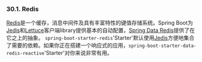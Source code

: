 ### 30.1. Redis

[Redis](http://redis.io/)是一个缓存，消息中间件及具有丰富特性的键值存储系统。Spring Boot为[Jedis](https://github.com/xetorthio/jedis/)和[Lettuce](https://github.com/mp911de/lettuce/)客户端library提供基本的自动配置，[Spring Data Redis](https://github.com/spring-projects/spring-data-redis)提供了在它之上的抽象。
`spring-boot-starter-redis`'Starter'默认使用[Jedis](https://github.com/xetorthio/jedis/)方便地集合了需要的依赖。如果你正在搭建一个响应式的应用，`spring-boot-starter-data-redis-reactive`'Starter'对你来说非常有用。
